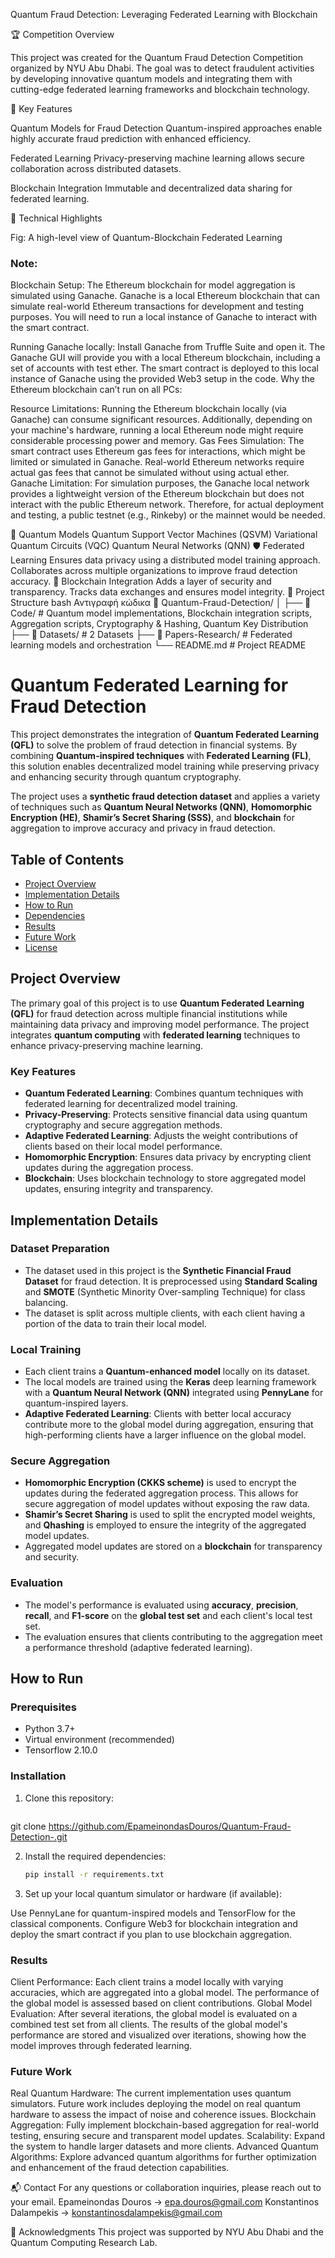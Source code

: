 Quantum Fraud Detection: Leveraging Federated Learning with Blockchain

🏆 Competition Overview


This project was created for the Quantum Fraud Detection Competition organized by NYU Abu Dhabi. The goal was to detect fraudulent activities by developing innovative quantum models and integrating them with cutting-edge federated learning frameworks and blockchain technology.

🌌 Key Features


Quantum Models for Fraud Detection
Quantum-inspired approaches enable highly accurate fraud prediction with enhanced efficiency.

Federated Learning
Privacy-preserving machine learning allows secure collaboration across distributed datasets.

Blockchain Integration
Immutable and decentralized data sharing for federated learning.

🚀 Technical Highlights



Fig: A high-level view of Quantum-Blockchain Federated Learning

### Note: 

Blockchain Setup: The Ethereum blockchain for model aggregation is simulated using Ganache. Ganache is a local Ethereum blockchain that can simulate real-world Ethereum transactions for development and testing purposes. You will need to run a local instance of Ganache to interact with the smart contract.

Running Ganache locally:
Install Ganache from Truffle Suite and open it.
The Ganache GUI will provide you with a local Ethereum blockchain, including a set of accounts with test ether.
The smart contract is deployed to this local instance of Ganache using the provided Web3 setup in the code.
Why the Ethereum blockchain can’t run on all PCs:

Resource Limitations: Running the Ethereum blockchain locally (via Ganache) can consume significant resources. Additionally, depending on your machine's hardware, running a local Ethereum node might require considerable processing power and memory.
Gas Fees Simulation: The smart contract uses Ethereum gas fees for interactions, which might be limited or simulated in Ganache. Real-world Ethereum networks require actual gas fees that cannot be simulated without using actual ether.
Ganache Limitation: For simulation purposes, the Ganache local network provides a lightweight version of the Ethereum blockchain but does not interact with the public Ethereum network. Therefore, for actual deployment and testing, a public testnet (e.g., Rinkeby) or the mainnet would be needed.

🔬 Quantum Models
Quantum Support Vector Machines (QSVM)
Variational Quantum Circuits (VQC)
Quantum Neural Networks (QNN)
🛡️ Federated Learning
Ensures data privacy using a distributed model training approach.
Collaborates across multiple organizations to improve fraud detection accuracy.
🔗 Blockchain Integration
Adds a layer of security and transparency.
Tracks data exchanges and ensures model integrity.
📂 Project Structure
bash
Αντιγραφή κώδικα
📂 Quantum-Fraud-Detection/
│
├── 📁 Code/        # Quantum model implementations, Blockchain integration scripts, Aggregation scripts, Cryptography & Hashing, Quantum Key Distribution
├── 📁 Datasets/            # 2 Datasets
├── 📁 Papers-Research/    # Federated learning models and orchestration
└── README.md                 # Project README

# Quantum Federated Learning for Fraud Detection

This project demonstrates the integration of **Quantum Federated Learning (QFL)** to solve the problem of fraud detection in financial systems. By combining **Quantum-inspired techniques** with **Federated Learning (FL)**, this solution enables decentralized model training while preserving privacy and enhancing security through quantum cryptography.

The project uses a **synthetic fraud detection dataset** and applies a variety of techniques such as **Quantum Neural Networks (QNN)**, **Homomorphic Encryption (HE)**, **Shamir’s Secret Sharing (SSS)**, and **blockchain** for aggregation to improve accuracy and privacy in fraud detection.

## Table of Contents
- [Project Overview](#project-overview)
- [Implementation Details](#implementation-details)
- [How to Run](#how-to-run)
- [Dependencies](#dependencies)
- [Results](#results)
- [Future Work](#future-work)
- [License](#license)

## Project Overview

The primary goal of this project is to use **Quantum Federated Learning (QFL)** for fraud detection across multiple financial institutions while maintaining data privacy and improving model performance. The project integrates **quantum computing** with **federated learning** techniques to enhance privacy-preserving machine learning.

### Key Features
- **Quantum Federated Learning**: Combines quantum techniques with federated learning for decentralized model training.
- **Privacy-Preserving**: Protects sensitive financial data using quantum cryptography and secure aggregation methods.
- **Adaptive Federated Learning**: Adjusts the weight contributions of clients based on their local model performance.
- **Homomorphic Encryption**: Ensures data privacy by encrypting client updates during the aggregation process.
- **Blockchain**: Uses blockchain technology to store aggregated model updates, ensuring integrity and transparency.

## Implementation Details

### Dataset Preparation
- The dataset used in this project is the **Synthetic Financial Fraud Dataset** for fraud detection. It is preprocessed using **Standard Scaling** and **SMOTE** (Synthetic Minority Over-sampling Technique) for class balancing.
- The dataset is split across multiple clients, with each client having a portion of the data to train their local model.

### Local Training
- Each client trains a **Quantum-enhanced model** locally on its dataset.
- The local models are trained using the **Keras** deep learning framework with a **Quantum Neural Network (QNN)** integrated using **PennyLane** for quantum-inspired layers.
- **Adaptive Federated Learning**: Clients with better local accuracy contribute more to the global model during aggregation, ensuring that high-performing clients have a larger influence on the global model.

### Secure Aggregation
- **Homomorphic Encryption (CKKS scheme)** is used to encrypt the updates during the federated aggregation process. This allows for secure aggregation of model updates without exposing the raw data.
- **Shamir’s Secret Sharing** is used to split the encrypted model weights, and **Qhashing** is employed to ensure the integrity of the aggregated model updates.
- Aggregated model updates are stored on a **blockchain** for transparency and security.

### Evaluation
- The model's performance is evaluated using **accuracy**, **precision**, **recall**, and **F1-score** on the **global test set** and each client's local test set.
- The evaluation ensures that clients contributing to the aggregation meet a performance threshold (adaptive federated learning).

## How to Run

### Prerequisites

- Python 3.7+
- Virtual environment (recommended)
- Tensorflow 2.10.0

### Installation

1. Clone this repository:

   ```bash
git clone https://github.com/EpameinondasDouros/Quantum-Fraud-Detection-.git  

2. Install the required dependencies:

    ```bash
    pip install -r requirements.txt

3. Set up your local quantum simulator or hardware (if available):

Use PennyLane for quantum-inspired models and TensorFlow for the classical components.
Configure Web3 for blockchain integration and deploy the smart contract if you plan to use blockchain aggregation.

### Results
Client Performance: Each client trains a model locally with varying accuracies, which are aggregated into a global model. The performance of the global model is assessed based on client contributions.
Global Model Evaluation: After several iterations, the global model is evaluated on a combined test set from all clients.
The results of the global model's performance are stored and visualized over iterations, showing how the model improves through federated learning.

### Future Work
Real Quantum Hardware: The current implementation uses quantum simulators. Future work includes deploying the model on real quantum hardware to assess the impact of noise and coherence issues.
Blockchain Aggregation: Fully implement blockchain-based aggregation for real-world testing, ensuring secure and transparent model updates.
Scalability: Expand the system to handle larger datasets and more clients.
Advanced Quantum Algorithms: Explore advanced quantum algorithms for further optimization and enhancement of the fraud detection capabilities.

📬 Contact
For any questions or collaboration inquiries, please reach out to your email.
Epameinondas Douros -> epa.douros@gmail.com
Konstantinos Dalampekis -> konstantinosdalampekis@gmail.com

🔖 Acknowledgments
This project was supported by NYU Abu Dhabi and the Quantum Computing Research Lab.
